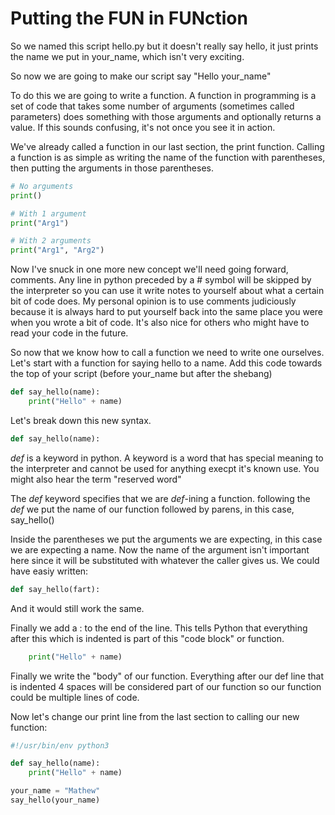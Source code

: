 # Putting the FUN in FUNction

So we named this script hello.py but it doesn't really say hello, it
just prints the name we put in your_name, which isn't very exciting.

So now we are going to make our script say "Hello your_name"

To do this we are going to write a function. A function in programming
is a set of code that takes some number of arguments (sometimes called 
parameters) does something with those arguments and optionally returns
a value. If this sounds confusing, it's not once you see it in action.

We've already called a function in our last section, the print function.
Calling a function is as simple as writing the name of the function
with parentheses, then putting the arguments in those parentheses.

```python
# No arguments
print()

# With 1 argument
print("Arg1")

# With 2 arguments
print("Arg1", "Arg2")
```

Now I've snuck in one more new concept we'll need going forward,
comments. Any line in python preceded by a # symbol will be skipped
by the interpreter so you can use it write notes to yourself about
what a certain bit of code does. My personal opinion is to use comments
judiciously because it is always hard to put yourself back into the
same place you were when you wrote a bit of code. It's also nice for
others who might have to read your code in the future.

So now that we know how to call a function we need to write one
ourselves. Let's start with a function for saying hello to a name.
Add this code towards the top of your script (before your_name but 
after the shebang)

```python
def say_hello(name):
    print("Hello" + name)
```

Let's break down this new syntax.

```python
def say_hello(name):
```

*def* is a keyword in python. A keyword is a word that has special
meaning to the interpreter and cannot be used for anything execpt it's 
known use. You might also hear the term "reserved word"

The *def* keyword specifies that we are *def*-ining a function.
following the *def* we put the name of our function followed by
parens, in this case, say_hello()

Inside the parentheses we put the arguments we are expecting, in this
case we are expecting a name. Now the name of the argument isn't
important here since it will be substituted with whatever the caller
gives us. We could have easiy written:

```python
def say_hello(fart):
```

And it would still work the same.

Finally we add a : to the end of the line. This tells Python that
everything after this which is indented is part of this "code block"
or function.

```python
    print("Hello" + name)
```

Finally we write the "body" of our function. Everything after our
def line that is indented 4 spaces will be considered part of our
function so our function could be multiple lines of code.

Now let's change our print line from the last section to calling our
new function:

```python
#!/usr/bin/env python3

def say_hello(name):
    print("Hello" + name)

your_name = "Mathew"
say_hello(your_name)
```

